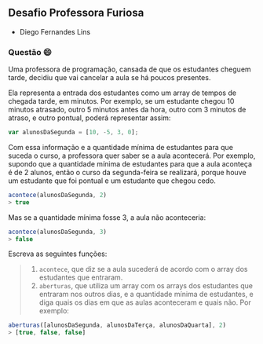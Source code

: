 ## Desafio Professora Furiosa

- Diego Fernandes Lins

### Questão 😄

Uma professora de programação, cansada de que os estudantes cheguem tarde, decidiu que vai cancelar a aula se há poucos presentes.

Ela representa a entrada dos estudantes como um array de tempos de chegada tarde, em minutos. Por exemplo, se um estudante chegou 10 minutos atrasado, outro 5 minutos antes da hora, outro com 3 minutos de atraso, e outro pontual, poderá representar assim:

```javascript
var alunosDaSegunda = [10, -5, 3, 0];
```

Com essa informação e a quantidade mínima de estudantes para que suceda o curso, a professora quer saber se a aula acontecerá. Por exemplo, supondo que a quantidade mínima de estudantes para que a aula aconteça é de 2 alunos, então o curso da segunda-feira se realizará, porque houve um estudante que foi pontual e um estudante que chegou cedo.

```javascript
acontece(alunosDaSegunda, 2)
> true
```

Mas se a quantidade mínima fosse 3, a aula não aconteceria:

```javascript
acontece(alunosDaSegunda, 3)
> false
```

 Escreva as seguintes funções:
> 1. `acontece`, que diz se a aula sucederá de acordo com o array dos estudantes que entraram.
> 2. `aberturas`, que utiliza um array com os arrays dos estudantes que entraram nos outros dias, e a quantidade mínima de estudantes, e diga quais os dias em que as aulas aconteceram e quais não. Por exemplo:
> 
```javascript
aberturas([alunosDaSegunda, alunosDaTerça, alunosDaQuarta], 2)
> [true, false, false]
```
